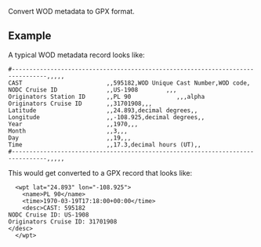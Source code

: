 Convert WOD metadata to GPX format.

## Example

A typical WOD metadata record looks like:

```
#--------------------------------------------------------------------------------,,,,,
CAST                        ,,595182,WOD Unique Cast Number,WOD code,
NODC Cruise ID              ,,US-1908        ,,,
Originators Station ID      ,,PL 90             ,,,alpha
Originators Cruise ID       ,,31701908,,,
Latitude                    ,,24.893,decimal degrees,,
Longitude                   ,,-108.925,decimal degrees,,
Year                        ,,1970,,,
Month                       ,,3,,,
Day                         ,,19,,,
Time                        ,,17.3,decimal hours (UT),,
#--------------------------------------------------------------------------------,,,,,
```

This would get converted to a GPX record that looks like:

```aiignore
  <wpt lat="24.893" lon="-108.925">
    <name>PL 90</name>
    <time>1970-03-19T17:18:00+00:00</time>
    <desc>CAST: 595182
NODC Cruise ID: US-1908
Originators Cruise ID: 31701908
</desc>
  </wpt>
```